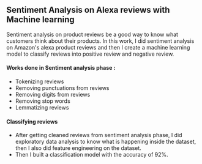 ## Sentiment Analysis on Alexa reviews with Machine learning
Sentiment analysis on product reviews be a good way to know what customers think about their products. 
In this work, I did sentiment analysis on Amazon's alexa product reviews and then I create a machine learning model to classify reviews into positive review and negative review.
#### Works done in Sentiment analysis phase :
- Tokenizing reviews
- Removing punctuations from reviews
- Removing digits from reviews
- Removing stop words
- Lemmatizing reviews

#### Classifying reviews
- After getting cleaned reviews from sentiment analysis phase, I did exploratory data analysis to know what is happening inside the dataset, then I also did feature engineering on the dataset.
- Then I built a classification model with the accuracy of 92%. 
